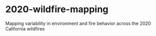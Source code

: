 # 2020-wildfire-mapping
Mapping variability in environment and fire behavior across the 2020 California wildfires
